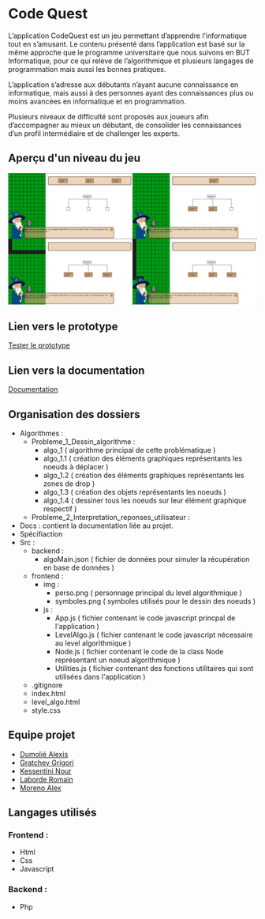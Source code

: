 # Code Quest

L’application CodeQuest est un jeu permettant d’apprendre l’informatique tout en s’amusant.
Le contenu présenté dans l’application est basé sur la même approche que le programme universitaire 
que nous suivons en BUT Informatique, pour ce qui relève de l’algorithmique et plusieurs langages 
de programmation mais aussi les bonnes pratiques. 

L’application s’adresse aux débutants n’ayant aucune connaissance en informatique, 
mais aussi à des personnes ayant des connaissances plus ou moins avancées en 
informatique et en programmation.

Plusieurs niveaux de difficulté sont proposés aux joueurs afin d’accompagner au mieux un débutant, 
de consolider les connaissances d’un profil intermédiaire et de challenger les experts.

## Aperçu d'un niveau du jeu
![](./Specification/apercu-niveau.jpeg)

## Lien vers le prototype
[Tester le prototype](http://lakartxela.iutbayonne.univ-pau.fr/~rlaborde003/SaeS301/index.html)

## Lien vers la documentation
[Documentation](https://codequestapp.github.io/main/)

## Organisation des dossiers
* Algorithmes :
  * Probleme_1_Dessin_algorithme :
    - algo_1 ( algorithme principal de cette problématique )
    - algo_1.1 ( création des éléments graphiques représentants les noeuds à déplacer )
    - algo_1.2 ( création des éléments graphiques représentants les zones de drop )
    - algo_1.3 ( création des objets représentants les noeuds )
    - algo_1.4 ( dessiner tous les noeuds sur leur élément graphique respectif )
  * Probleme_2_Interpretation_reponses_utilisateur :
* Docs : 
  contient la documentation liée au projet.
* Spécifiaction 
* Src :
  * backend :
    - algoMain.json ( fichier de données pour simuler la récupération en base de données )
  * frontend :
    * img :
      - perso.png ( personnage principal du level algorithmique )
      - symboles.png ( symboles utilisés pour le dessin des noeuds )
    * js :
      - App.js ( fichier contenant le code javascript princpal de l'application )
      - LevelAlgo.js ( fichier contenant le code javascript nécessaire au level algorithmique )
      - Node.js ( fichier contenant le code de la class Node représentant un noeud algorithmique )
      - Utilities.js ( fichier contenant des fonctions utilitaires qui sont utilisées dans l'application )    
  * .gitignore
  * index.html
  * level_algo.html
  * style.css
  
## Equipe projet
* [Dumolié Alexis](https://github.com/AlexisDumolie)
* [Gratchev Grigori](https://github.com/jrijori)
* [Kessentini Nour](https://github.com/nourkessentini)
* [Laborde Romain](https://github.com/RomLabo)
* [Moreno Alex](https://github.com/KyoooCode)

## Langages utilisés
### Frontend :
* Html
* Css
* Javascript
### Backend :
* Php

